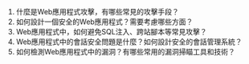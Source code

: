 

1. 什麼是Web應用程式攻擊，有哪些常見的攻擊手段？
2. 如何設計一個安全的Web應用程式？需要考慮哪些方面？
3. Web應用程式中，如何避免SQL注入、跨站腳本等常見攻擊？
4. Web應用程式中的會話安全問題是什麼？如何設計安全的會話管理系統？
5. 如何檢測Web應用程式中的漏洞？有哪些常用的漏洞掃瞄工具和技術？